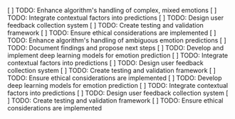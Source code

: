 [ ] TODO: Enhance algorithm's handling of complex, mixed emotions
[ ] TODO: Integrate contextual factors into predictions
[ ] TODO: Design user feedback collection system
[ ] TODO: Create testing and validation framework
[ ] TODO: Ensure ethical considerations are implemented
[ ] TODO: Enhance algorithm's handling of ambiguous emotion predictions
[ ] TODO: Document findings and propose next steps
[ ] TODO: Develop and implement deep learning models for emotion prediction
[ ] TODO: Integrate contextual factors into predictions
[ ] TODO: Design user feedback collection system
[ ] TODO: Create testing and validation framework
[ ] TODO: Ensure ethical considerations are implemented
[ ] TODO: Develop deep learning models for emotion prediction
[ ] TODO: Integrate contextual factors into predictions
[ ] TODO: Design user feedback collection system
[ ] TODO: Create testing and validation framework
[ ] TODO: Ensure ethical considerations are implemented